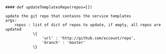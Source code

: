     #### def updateTemplatesRepo(repos=[]) 
    
    update the git repo that contains the service templates
    args:
        repos : list of dict of repos to update, if empty, all repos are updated
                \{
                    'url' : 'http://github.com/account/repo',
                    'branch' : 'master'
                \}
